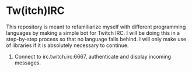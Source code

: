 # Tw(itch)IRC

This repository is meant to refamiliarize myself with different programming languages by making a simple bot for Twitch IRC. I will be doing this in a step-by-step process so that no language falls behind. I will only make use of libraries if it is absolutely necessary to continue.

1. Connect to irc.twitch.irc:6667, authenticate and display incoming messages.
